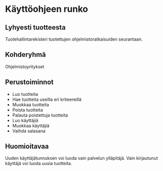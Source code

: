 # Käyttöohjeen runko

## Lyhyesti tuotteesta
Tuotehallintarekisteri tuotettujen ohjelmistoratkaisuiden seurantaan.

## Kohderyhmä

Ohjelmistoyritykset

## Perustoiminnot

* Luo tuotteita
* Hae tuotteita useilla eri kriteereillä
* Muokkaa tuotteita
* Poista tuotteita
* Palauta poistettuja tuotteita
* Luo käyttäjiä
* Muokkaa käyttäjiä
* Vaihda salasana

## Huomioitavaa

Uuden käyttäjätunnuksen voi luoda vain palvelun ylläpitäjä.
Vain kirjautunut käyttäjä voi luoda uusia tuotteita.

